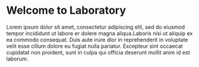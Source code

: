 
<!DOCTYPE html>
<html>
<head>
	<title>Welcome to Internet Technology Fundamentals</title>
</head>
<body>
	<h1>Welcome to Laboratory</h1>
<p>Lorem ipsum dolor sit amet, consectetur adipiscing elit, sed do eiusmod tempor incididunt ut labore er dolere magna aliqua.Laboris nisi ut aliquip ex ea commodo consequat. Duis aute irure dlor in reprehenderit in voluptate velit esse cillum dolore eu fugiat nulla pariatur. Excepteur sint occaecat cupidatat non proident, sunt in culpa qui officia deserunt mollit anim id est laborum. </p>
</body>